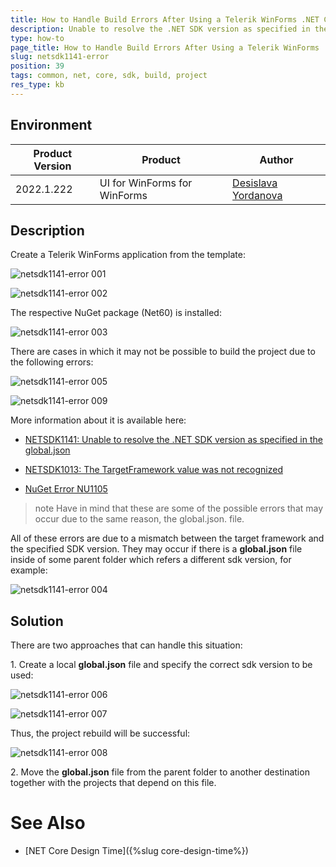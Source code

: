 ```yaml
---
title: How to Handle Build Errors After Using a Telerik WinForms .NET Core Template
description: Unable to resolve the .NET SDK version as specified in the global.json.
type: how-to 
page_title: How to Handle Build Errors After Using a Telerik WinForms .NET Core Template
slug: netsdk1141-error
position: 39
tags: common, net, core, sdk, build, project
res_type: kb
---
```


## Environment
 
|Product Version|Product|Author|
|----|----|----|
|2022.1.222|UI for WinForms for WinForms|[Desislava Yordanova](https://www.telerik.com/blogs/author/desislava-yordanova)|

## Description

Create a Telerik WinForms application from the template:

![netsdk1141-error 001](images/netsdk1141-error001.png)

![netsdk1141-error 002](images/netsdk1141-error002.png)

The respective NuGet package (Net60) is installed:

![netsdk1141-error 003](images/netsdk1141-error003.png)

There are cases in which it may not be possible to build the project due to the following errors:

![netsdk1141-error 005](images/netsdk1141-error005.png)

![netsdk1141-error 009](images/netsdk1141-error009.png)

More information about it is available here:

* [NETSDK1141: Unable to resolve the .NET SDK version as specified in the global.json](https://docs.microsoft.com/en-us/dotnet/core/tools/sdk-errors/netsdk1141?f1url=%3FappId%3DDev16IDEF1%26l%3DEN-US%26k%3Dk(NETSDK1141)%26rd%3Dtrue)

* [NETSDK1013: The TargetFramework value was not recognized](https://docs.microsoft.com/en-us/dotnet/core/tools/sdk-errors/netsdk1013?f1url=%3FappId%3DDev16IDEF1%26l%3DEN-US%26k%3Dk(NETSDK1013)%26rd%3Dtrue)

* [NuGet Error NU1105](https://docs.microsoft.com/en-us/nuget/reference/errors-and-warnings/nu1105?f1url=%3FappId%3DDev16IDEF1%26l%3DEN-US%26k%3Dk(NU1105)%26rd%3Dtrue)


>note Have in mind that these are some of the possible errors that may occur due to the same reason, the global.json. file.

All of these errors are due to a mismatch between the target framework and the specified SDK version. They may occur if there is a **global.json** file inside of some parent folder which refers a different sdk version, for example:

![netsdk1141-error 004](images/netsdk1141-error004.png)

## Solution

There are two approaches that can handle this situation:

1\. Create a local **global.json** file and specify the correct sdk version to be used:

![netsdk1141-error 006](images/netsdk1141-error006.png)

![netsdk1141-error 007](images/netsdk1141-error007.png)

Thus, the project rebuild will be successful:

![netsdk1141-error 008](images/netsdk1141-error008.png)

2\. Move the **global.json** file from the parent folder to another destination together with the projects that depend on this file.

# See Also

* [NET Core Design Time]({%slug core-design-time%})
